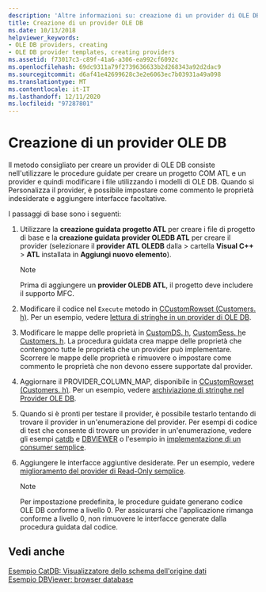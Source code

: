 ```yaml
---
description: 'Altre informazioni su: creazione di un provider di OLE DB'
title: Creazione di un provider OLE DB
ms.date: 10/13/2018
helpviewer_keywords:
- OLE DB providers, creating
- OLE DB provider templates, creating providers
ms.assetid: f73017c3-c89f-41a6-a306-ea992cf6092c
ms.openlocfilehash: 69dc9311a79f2739636633b2d268343a92d2dac9
ms.sourcegitcommit: d6af41e42699628c3e2e6063ec7b03931a49a098
ms.translationtype: MT
ms.contentlocale: it-IT
ms.lasthandoff: 12/11/2020
ms.locfileid: "97287801"
---
```

# <a name="creating-an-ole-db-provider"></a>Creazione di un provider OLE DB

Il metodo consigliato per creare un provider di OLE DB consiste nell'utilizzare le procedure guidate per creare un progetto COM ATL e un provider e quindi modificare i file utilizzando i modelli di OLE DB. Quando si Personalizza il provider, è possibile impostare come commento le proprietà indesiderate e aggiungere interfacce facoltative.

I passaggi di base sono i seguenti:

1. Utilizzare la **creazione guidata progetto ATL** per creare i file di progetto di base e la **creazione guidata provider OLEDB ATL** per creare il provider (selezionare il **provider ATL OLEDB** dalla   >  cartella **Visual C++**  >  **ATL** installata in **Aggiungi nuovo elemento**).

   > [!NOTE]
   > Prima di aggiungere un **provider OLEDB ATL**, il progetto deve includere il supporto MFC.

1. Modificare il codice nel `Execute` metodo in [CCustomRowset (Customers. h)](cmyproviderrowset-myproviderrs-h.md). Per un esempio, vedere [lettura di stringhe in un provider di OLE DB](../../data/oledb/reading-strings-into-the-ole-db-provider.md).

1. Modificare le mappe delle proprietà in [CustomDS. h](cmyprovidersource-myproviderds-h.md), [CustomSess. h](cmyprovidersession-myprovidersess-h.md)e [Customers. h](cmyproviderrowset-myproviderrs-h.md). La procedura guidata crea mappe delle proprietà che contengono tutte le proprietà che un provider può implementare. Scorrere le mappe delle proprietà e rimuovere o impostare come commento le proprietà che non devono essere supportate dal provider.

1. Aggiornare il PROVIDER_COLUMN_MAP, disponibile in [CCustomRowset (Customers. h)](cmyproviderrowset-myproviderrs-h.md). Per un esempio, vedere [archiviazione di stringhe nel Provider OLE DB](../../data/oledb/storing-strings-in-the-ole-db-provider.md).

1. Quando si è pronti per testare il provider, è possibile testarlo tentando di trovare il provider in un'enumerazione del provider. Per esempi di codice di test che consente di trovare un provider in un'enumerazione, vedere gli esempi [catdb](https://github.com/Microsoft/VCSamples/tree/master/VC2008Samples/ATL/OLEDB/Consumer/catdb) e [DBVIEWER](https://github.com/Microsoft/VCSamples/tree/master/VC2008Samples/ATL/OLEDB/Consumer/dbviewer) o l'esempio in [implementazione di un consumer semplice](../../data/oledb/implementing-a-simple-consumer.md).

1. Aggiungere le interfacce aggiuntive desiderate. Per un esempio, vedere [miglioramento del provider di Read-Only semplice](../../data/oledb/enhancing-the-simple-read-only-provider.md).

   > [!NOTE]
   > Per impostazione predefinita, le procedure guidate generano codice OLE DB conforme a livello 0. Per assicurarsi che l'applicazione rimanga conforme a livello 0, non rimuovere le interfacce generate dalla procedura guidata dal codice.

## <a name="see-also"></a>Vedi anche

[Esempio CatDB: Visualizzatore dello schema dell'origine dati](https://github.com/Microsoft/VCSamples/tree/master/VC2008Samples/ATL/OLEDB/Consumer/catdb)<br/>
[Esempio DBViewer: browser database](https://github.com/Microsoft/VCSamples/tree/master/VC2008Samples/ATL/OLEDB/Consumer/dbviewer)
